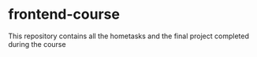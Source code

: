 # frontend-course
This repository contains all the hometasks and the final project completed during the course 
